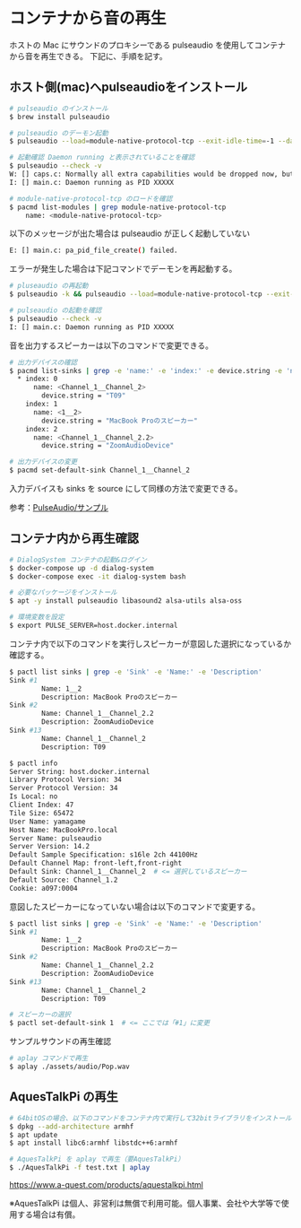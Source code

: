 # コンテナから音の再生

ホストの Mac にサウンドのプロキシーである pulseaudio を使用してコンテナから音を再生できる。
下記に、手順を記す。

## ホスト側(mac)へpulseaudioをインストール

```sh
# pulseaudio のインストール
$ brew install pulseaudio

# pulseaudio のデーモン起動
$ pulseaudio --load=module-native-protocol-tcp --exit-idle-time=-1 --daemon

# 起動確認 Daemon running と表示されていることを確認
$ pulseaudio --check -v
W: [] caps.c: Normally all extra capabilities would be dropped now, but that s impossible because PulseAudio was built without capabilities support.
I: [] main.c: Daemon running as PID XXXXX

# module-native-protocol-tcp のロードを確認
$ pacmd list-modules | grep module-native-protocol-tcp
	name: <module-native-protocol-tcp>
```

以下のメッセージが出た場合は pulseaudio が正しく起動していない

```sh
E: [] main.c: pa_pid_file_create() failed.
```

エラーが発生した場合は下記コマンドでデーモンを再起動する。

```sh
# pluseaudio の再起動
$ pulseaudio -k && pulseaudio --load=module-native-protocol-tcp --exit-idle-time=-1 --daemon

# pulseaudio の起動を確認
$ pulseaudio --check -v
I: [] main.c: Daemon running as PID XXXXX
```

音を出力するスピーカーは以下のコマンドで変更できる。

```sh
# 出力デバイスの確認
$ pacmd list-sinks | grep -e 'name:' -e 'index:' -e device.string -e 'name:'
  * index: 0
      name: <Channel_1__Channel_2>
        device.string = "T09"
    index: 1
      name: <1__2>
        device.string = "MacBook Proのスピーカー"
    index: 2
      name: <Channel_1__Channel_2.2>
        device.string = "ZoomAudioDevice"

# 出力デバイスの変更
$ pacmd set-default-sink Channel_1__Channel_2
```

入力デバイスも sinks を source にして同様の方法で変更できる。

参考：[PulseAudio/サンプル](https://wiki.archlinux.jp/index.php/PulseAudio/%E3%82%B5%E3%83%B3%E3%83%97%E3%83%AB)

## コンテナ内から再生確認

```sh
# DialogSystem コンテナの起動&ログイン
$ docker-compose up -d dialog-system
$ docker-compose exec -it dialog-system bash
```

```sh
# 必要なパッケージをインストール
$ apt -y install pulseaudio libasound2 alsa-utils alsa-oss
```

```sh
# 環境変数を設定
$ export PULSE_SERVER=host.docker.internal
```

コンテナ内で以下のコマンドを実行しスピーカーが意図した選択になっているか確認する。

```sh
$ pactl list sinks | grep -e 'Sink' -e 'Name:' -e 'Description'
Sink #1
        Name: 1__2
        Description: MacBook Proのスピーカー
Sink #2
        Name: Channel_1__Channel_2.2
        Description: ZoomAudioDevice
Sink #13
        Name: Channel_1__Channel_2
        Description: T09

$ pactl info
Server String: host.docker.internal
Library Protocol Version: 34
Server Protocol Version: 34
Is Local: no
Client Index: 47
Tile Size: 65472
User Name: yamagame
Host Name: MacBookPro.local
Server Name: pulseaudio
Server Version: 14.2
Default Sample Specification: s16le 2ch 44100Hz
Default Channel Map: front-left,front-right
Default Sink: Channel_1__Channel_2  # <= 選択しているスピーカー
Default Source: Channel_1.2
Cookie: a097:0004
```

意図したスピーカーになっていない場合は以下のコマンドで変更する。

```sh
$ pactl list sinks | grep -e 'Sink' -e 'Name:' -e 'Description'
Sink #1
        Name: 1__2
        Description: MacBook Proのスピーカー
Sink #2
        Name: Channel_1__Channel_2.2
        Description: ZoomAudioDevice
Sink #13
        Name: Channel_1__Channel_2
        Description: T09

# スピーカーの選択
$ pactl set-default-sink 1  # <= ここでは「#1」に変更
```

サンプルサウンドの再生確認

```sh
# aplay コマンドで再生
$ aplay ./assets/audio/Pop.wav
```

## AquesTalkPi の再生

```sh
# 64bitOSの場合、以下のコマンドをコンテナ内で実行して32bitライブラリをインストールする
$ dpkg --add-architecture armhf
$ apt update
$ apt install libc6:armhf libstdc++6:armhf
```

```sh
# AquesTalkPi を aplay で再生（要AquesTalkPi）
$ ./AquesTalkPi -f test.txt | aplay
```

https://www.a-quest.com/products/aquestalkpi.html

※AquesTalkPi は個人、非営利は無償で利用可能。個人事業、会社や大学等で使用する場合は有償。
